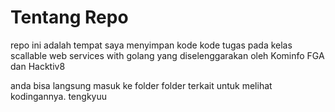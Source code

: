 # Tentang Repo
repo ini adalah tempat saya menyimpan kode kode tugas pada
kelas scallable web services with golang yang diselenggarakan
oleh Kominfo FGA dan Hacktiv8

anda bisa langsung masuk ke folder folder terkait untuk melihat
kodingannya. tengkyuu